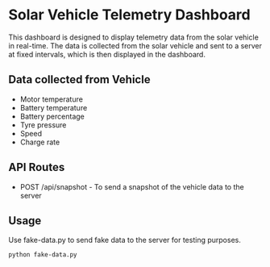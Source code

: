# Solar Vehicle Telemetry Dashboard

This dashboard is designed to display telemetry data from the solar vehicle in real-time. The data is collected from the solar vehicle and sent to a server at fixed intervals, which is then displayed in the dashboard.

## Data collected from Vehicle

- Motor temperature
- Battery temperature
- Battery percentage
- Tyre pressure
- Speed
- Charge rate

## API Routes

- POST /api/snapshot - To send a snapshot of the vehicle data to the server

## Usage

Use fake-data.py to send fake data to the server for testing purposes.

```bash
python fake-data.py
```

